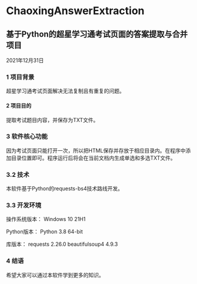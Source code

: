 # ChaoxingAnswerExtraction
## 基于Python的超星学习通考试页面的答案提取与合并项目
2021年12月31日

### 1	项目背景
超星学习通考试页面解决无法复制且有重复的问题。

#### 2	项目目的
提取考试题目内容，并保存为TXT文件。

### 3	软件核心功能
因为考试页面只能打开一次，所以把HTML保存并存放于相应目录内。在程序中添加目录位置即可。程序运行后将会在当前文档内生成单选和多选TXT文件。

### 3.2	技术
本软件基于Python的requests-bs4技术路线开发。

### 3.3	开发环境
操作系统版本：
Windows 10 21H1

Python版本：
Python 3.8 64-bit

库版本：
requests 2.26.0
beautifulsoup4 4.9.3

### 4	结语
希望大家可以通过本软件学到更多的知识。
